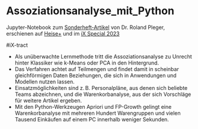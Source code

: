 # Assoziationsanalyse_mit_Python
Jupyter-Notebook zum [Sonderheft-Artikel](Link) von Dr. Roland Pleger, erschienen auf [Heise+](heise.de) und im [iX Special 2023](Link)

#iX-tract
- Als unüberwachte Lernmethode tritt die Assoziationsanalyse zu Unrecht hinter Klassiker wie k-Means oder PCA in den Hintergrund.
- Das Verfahren achtet auf Teilmengen und findet damit in scheinbar gleichförmigen Daten Beziehungen, die sich in Anwendungen und Modellen nutzen lassen.
- Einsatzmöglichkeiten sind z. B. Personalpläne, aus denen sich beliebte Teams abzeichnen, und die Warenkorbanalyse, aus der sich Vorschläge für weitere Artikel ergeben.
- Mit den Python-Werkzeugen Apriori und FP-Growth gelingt eine Warenkorbanalyse mit mehreren Hundert Warengruppen und vielen Tausend Einkäufen auf einem PC innerhalb weniger Sekunden.
